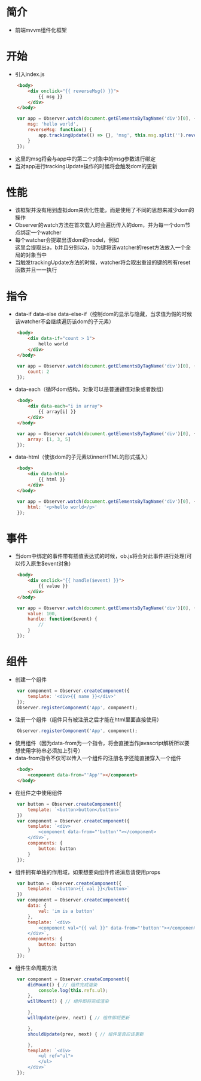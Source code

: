 # 简介

- 前端mvvm组件化框架

# 开始

- 引入index.js

````html
    <body>
        <div onclick="{{ reverseMsg() }}">
            {{ msg }}
        </div>
    </body>
````

````javascript
    var app = Observer.watch(document.getElementsByTagName('div')[0], {
        msg: 'hello world',
        reverseMsg: function() {
            app.trackingUpdate(() => {}, 'msg', this.msg.split('').reverse().join(''));
        }
    });

````

- 这里的msg将会与app中的第二个对象中的msg参数进行绑定
- 当对app进行trackingUpdate操作的时候将会触发dom的更新

# 性能

- 该框架并没有用到虚拟dom来优化性能，而是使用了不同的思想来减少dom的操作
- Observer的watch方法在首次载入时会遍历传入的dom，并为每一个dom节点绑定一个watcher
- 每个watcher会提取出该dom的model，例如<div data-if="a > b"></div>这里会提取出a，b并且分别以a，b为键将该watcher的reset方法放入一个全局的对象当中
- 当触发trackingUpdate方法的时候，watcher将会取出重设的键的所有reset函数并且一一执行

# 指令

- data-if data-else data-else-if（控制dom的显示与隐藏，当求值为假的时候该watcher不会继续遍历该dom的子元素）

````html
    <body>
        <div data-if="count > 1">
            hello world
        </div>
    </body>
````

````javascript
    var app = Observer.watch(document.getElementsByTagName('div')[0], {
        count: 2
    });

````

- data-each（循环dom结构，对象可以是普通键值对象或者数组）

````html
    <body>
        <div data-each="i in array">
            {{ array[i] }}
        </div>
    </body>
````

````javascript
    var app = Observer.watch(document.getElementsByTagName('div')[0], {
        array: [1, 3, 5]
    });

````
- data-html（使该dom的子元素以innerHTML的形式插入）

````html
    <body>
        <div data-html>
            {{ html }}
        </div>
    </body>
````

````javascript
    var app = Observer.watch(document.getElementsByTagName('div')[0], {
        html: '<p>hello world</p>'
    });

````


# 事件

- 当dom中绑定的事件带有插值表达式的时候，ob.js将会对此事件进行处理(可以传入原生$event对象)

````html
    <body>
        <div onclick="{{ handle($event) }}">
            {{ value }}
        </div>
    </body>
````

````javascript
    var app = Observer.watch(document.getElementsByTagName('div')[0], {
        value: 100,
        handle: function($event) {
            //
        }
    });

````

# 组件

- 创建一个组件

````javascript
    var component = Observer.createComponent({
        template: '<div>{{ name }}</div>'
    });
    Observer.registerComponent('App', component);

````

- 注册一个组件（组件只有被注册之后才能在html里面直接使用）

````javascript
    Observer.registerComponent('App', component);
````
- 使用组件（因为data-from为一个指令，将会直接当作javascript解析所以要想使用字符串必须加上引号）
- data-from指令不仅可以传入一个组件的注册名字还能直接穿入一个组件

````html
    <body>
        <component data-from="'App'"></component>
    </body>
````

- 在组件之中使用组件

````javascript
    var button = Observer.createComponent({
        template: `<button>button</button>`
    })
    var component = Observer.createComponent({
        template: `<div>
            <component data-from="'button'"></component>
        </div>`,
        components: {
            button: button
        }
    });

````

- 组件拥有单独的作用域，如果想要向组件传递消息请使用props

````javascript
    var button = Observer.createComponent({
        template: `<button>{{ val }}</button>`
    })
    var component = Observer.createComponent({
        data: {
            val: 'im is a button'
        },
        template: `<div>
            <component val="{{ val }}" data-from="'button'"></component>
        </div>`,
        components: {
            button: button
        }
    });

````

- 组件生命周期方法
````javascript
    var component = Observer.createComponent({
        didMount() { // 组件完成渲染
            console.log(this.refs.ul);
        },
        willMount() { // 组件即将完成渲染

        },
        willUpdate(prev, next) { // 组件即将更新

        },
        shouldUpdate(prev, next) { // 组件是否应该更新

        },
        template: `<div>
            <ul ref="ul">
            </ul>
        </div>`
    });

````


    